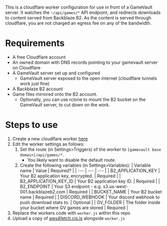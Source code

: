 This is a cloudflare worker configuration for use in front of a GameVault server. It watches the `~/api/games/*` API endpoint, and redirects downloads to content served from Backblaze B2. As the content is served through cloudflare, you are not charged an egress fee on any of the bandwidth.

# Requirements

- A free Cloudflare account
- An owned domain with DNS records pointing to your gamevault server on Cloudflare
- A GameVault server set up and configured
  - GameVault server exposed to the open internet (cloudflare tunnels work just fine)
- A Backblaze B2 account
- Game files mirrored onto the B2 account.
  - Optionally, you can use rclone to mount the B2 bucket on the GameVault server, to cut down on the work.

# Steps to use

1. Create a new cloudflare worker [here](https://dash.cloudflare.com/?to=/:account/workers)
2. Edit the worker settings as follows:
    1. Set the route (in Settings>Triggers) of the worker to `[gamevault base domain]/api/games/*`.
       - You likely want to disable the default route.
    2. Create the following variables (in Settings>Variables):
        | Variable name | Value | Required? |
        | --- | --- | --- |
        | B2_APPLICATION_KEY	| Your B2 application key, encrypted. | Required |
        | B2_APPLICATION_KEY_ID | Your B2 application key ID. | Required |
        | B2_ENDPOINT | Your S3 endpoint - e.g. s3.us-west-001.backblazeb2.com | Required |
        | BUCKET_NAME | Your B2 bucket name | Required |
        | DISCORD_WEBHOOK | Your discord webhook to push download stats to. | Optional |
        | GV_FOLDER | The folder inside your bucket where GV games are stored | Required |
6. Replace the workers code with `worker.js` within this repo
7. Upload a copy of [aws4fetch.cjs.js](https://github.com/mhart/aws4fetch) alongside `worker.js`
